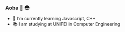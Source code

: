 ### Aoba 👋 :flushed:

- 🌱 I’m currently learning Javascript, C++
- :books: I am studying at UNIFEI in Computer Engineering



